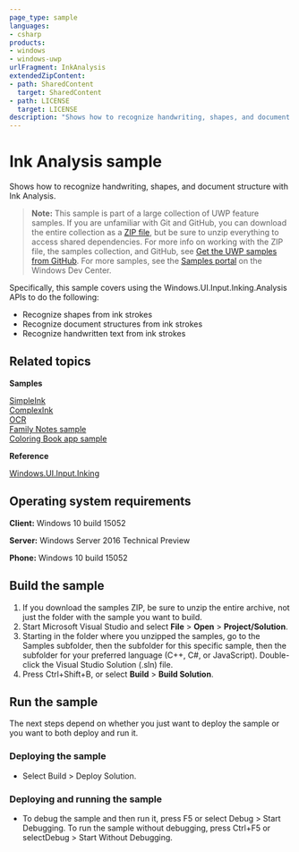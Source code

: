 ```yaml
---
page_type: sample
languages:
- csharp
products:
- windows
- windows-uwp
urlFragment: InkAnalysis
extendedZipContent:
- path: SharedContent
  target: SharedContent
- path: LICENSE
  target: LICENSE
description: "Shows how to recognize handwriting, shapes, and document structure with Ink Analysis."
---
```


<!---
  category: CustomUserInteractions Inking
  samplefwlink: http://go.microsoft.com/fwlink/p/?LinkId=844937
--->

# Ink Analysis sample

Shows how to recognize handwriting, shapes, and document structure with Ink Analysis.

> **Note:** This sample is part of a large collection of UWP feature samples. 
> If you are unfamiliar with Git and GitHub, you can download the entire collection as a 
> [ZIP file](https://github.com/Microsoft/Windows-universal-samples/archive/master.zip), but be 
> sure to unzip everything to access shared dependencies. For more info on working with the ZIP file, 
> the samples collection, and GitHub, see [Get the UWP samples from GitHub](https://aka.ms/ovu2uq). 
> For more samples, see the [Samples portal](https://aka.ms/winsamples) on the Windows Dev Center. 

Specifically, this sample covers using the Windows.UI.Input.Inking.Analysis APIs to do the following:
-   Recognize shapes from ink strokes
-   Recognize document structures from ink strokes
-   Recognize handwritten text from ink strokes

## Related topics

**Samples**

[SimpleInk](/Samples/SimpleInk)  
[ComplexInk](/Samples/ComplexInk)  
[OCR](/Samples/OCR)  
[Family Notes sample](https://github.com/Microsoft/Windows-appsample-familynotes)  
[Coloring Book app sample](https://github.com/Microsoft/Windows-appsample-coloringbook)  

**Reference**

[Windows.UI.Input.Inking](http://msdn.microsoft.com/library/windows/apps/br208524)  

## Operating system requirements

**Client:** Windows 10 build 15052

**Server:** Windows Server 2016 Technical Preview

**Phone:** Windows 10 build 15052

## Build the sample

1. If you download the samples ZIP, be sure to unzip the entire archive, not just the folder with the sample you want to build. 
2. Start Microsoft Visual Studio and select **File** \> **Open** \> **Project/Solution**.
3. Starting in the folder where you unzipped the samples, go to the Samples subfolder, then the subfolder for this specific sample, then the subfolder for your preferred language (C++, C#, or JavaScript). Double-click the Visual Studio Solution (.sln) file.
4. Press Ctrl+Shift+B, or select **Build** \> **Build Solution**.

## Run the sample

The next steps depend on whether you just want to deploy the sample or you want to both deploy and run it.

### Deploying the sample

- Select Build > Deploy Solution. 

### Deploying and running the sample

- To debug the sample and then run it, press F5 or select Debug >  Start Debugging. To run the sample without debugging, press Ctrl+F5 or selectDebug > Start Without Debugging. 

